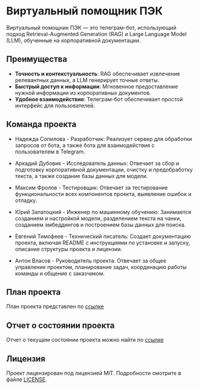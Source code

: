 # Виртуальный помощник ПЭК

Виртуальный помощник ПЭК — это телеграм-бот, использующий подход Retrieval-Augmented Generation (RAG) и Large Language Model (LLM), обученные на корпоративной документации.

## Преимущества
- **Точность и контекстуальность**: RAG обеспечивает извлечение релевантных данных, а LLM генерирует точные ответы.
- **Быстрый доступ к информации**: Мгновенное предоставление нужной информации из корпоративных документов.
- **Удобное взаимодействие**: Телеграм-бот обеспечивает простой интерфейс для пользователей.

## Команда проекта

- Надежда Сопилова - Разработчик: Реализует сервер для обработки запросов от бота, а также бота для взаимодействия с пользователем в Telegram.

- Аркадий Дубовик - Исследователь данных: Отвечает за сбор и подготовку корпоративной документации, очистку и предобработку текста, а также создание базы данных для модели.

- Максим Фролов - Тестировщик: Отвечает за тестирование функциональности всех компонентов проекта, выявление ошибок и отладку.

- Юрий Запатоцкий - Инженер по машинному обучению: Занимается созданием и настройкой модели, разделением текста на чанки, созданием эмбеддингов и построением базы данных для поиска.

- Евгений Тимофеев - Технический писатель: Создает документацию проекта, включая README с инструкциями по установке и запуску, описание структуры проекта и лицензии.

- Антон Власов - Руководитель проекта: Отвечает за общее управление проектом, планирование задач, координацию работы команды и общение с заказчиком.

## План проекта
План проекта представлен по [ссылке](doc/plan.md)

## Отчет о состоянии проекта
Отчет о текущем состоянии проекта можно найти по [ссылке](doc/status.md)

## Лицензия
Проект лицензирован под лицензией MIT. Подробности смотрите в файле [LICENSE](LICENSE).
